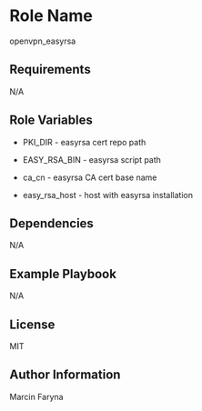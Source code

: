 Role Name
=========

openvpn_easyrsa

Requirements
------------

N/A

Role Variables
--------------


* PKI_DIR - easyrsa cert repo path

* EASY_RSA_BIN - easyrsa script path

* ca_cn - easyrsa CA cert base name

* easy_rsa_host - host with easyrsa installation

Dependencies
------------

N/A

Example Playbook
----------------

N/A

License
-------

MIT 

Author Information
------------------

Marcin Faryna
